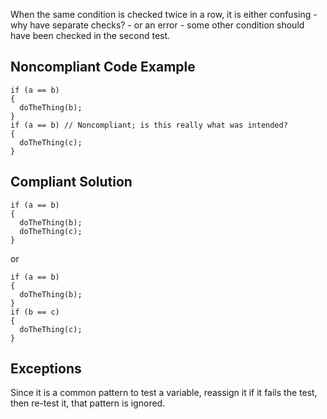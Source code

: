 
When the same condition is checked twice in a row, it is either confusing - why have separate checks? - or an error - some other condition should<br>have been checked in the second test.

## Noncompliant Code Example


    if (a == b)
    {
      doTheThing(b);
    }
    if (a == b) // Noncompliant; is this really what was intended?
    {
      doTheThing(c);
    }


## Compliant Solution


    if (a == b)
    {
      doTheThing(b);
      doTheThing(c);
    }


or


    if (a == b)
    {
      doTheThing(b);
    }
    if (b == c)
    {
      doTheThing(c);
    }


## Exceptions

Since it is a common pattern to test a variable, reassign it if it fails the test, then re-test it, that pattern is ignored.
